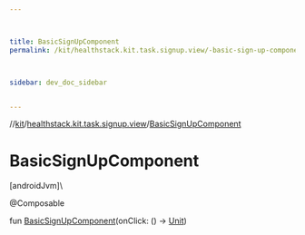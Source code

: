 ```yaml
---



title: BasicSignUpComponent
permalink: /kit/healthstack.kit.task.signup.view/-basic-sign-up-component.html



sidebar: dev_doc_sidebar


---
```




//[kit](/kit.html)/[healthstack.kit.task.signup.view](index.html)/[BasicSignUpComponent](-basic-sign-up-component.html)



# BasicSignUpComponent



[androidJvm]\




@Composable



fun [BasicSignUpComponent](-basic-sign-up-component.html)(onClick: () -&gt; [Unit](https://kotlinlang.org/api/latest/jvm/stdlib/kotlin/-unit/index.html))






